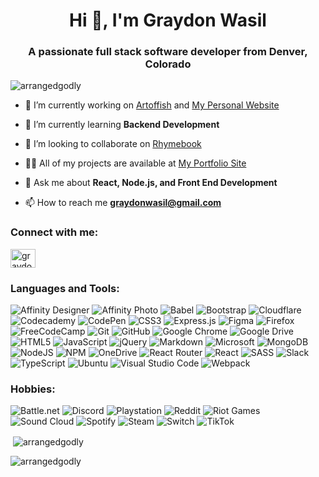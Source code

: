 <h1 align="center">Hi 👋, I'm Graydon Wasil</h1>
<h3 align="center">A passionate full stack software developer from Denver, Colorado</h3>

<p align="left"> <img src="https://komarev.com/ghpvc/?username=arrangedgodly&label=Profile%20views&color=0e75b6&style=flat" alt="arrangedgodly" /> </p>

- 🔭 I’m currently working on [Artoffish](https://arrangedgodly.com/art-gallery/) and [My Personal Website](https://graydonwasil.com/)

- 🌱 I’m currently learning **Backend Development**

- 👯 I’m looking to collaborate on [Rhymebook](https://rhymebook.graydonwasil.com/)

- 👨‍💻 All of my projects are available at [My Portfolio Site](https://arrangedgodly.com/portfolio/)

- 💬 Ask me about **React, Node.js, and Front End Development**

- 📫 How to reach me **graydonwasil@gmail.com**

<h3 align="left">Connect with me:</h3>
<p align="left">
<a href="https://linkedin.com/in/graydon-wasil" target="blank"><img align="center" src="https://raw.githubusercontent.com/rahuldkjain/github-profile-readme-generator/master/src/images/icons/Social/linked-in-alt.svg" alt="graydon-wasil" height="30" width="40" /></a>
</p>

<h3 align="left">Languages and Tools:</h3>

![Affinity Designer](https://img.shields.io/badge/affinity%20desginer-%231B72BE.svg?style=for-the-badge&logo=affinity-designer&logoColor=white)
![Affinity Photo](https://img.shields.io/badge/affinityphoto-%237E4DD2.svg?style=for-the-badge&logo=affinity-photo&logoColor=white)
![Babel](https://img.shields.io/badge/Babel-F9DC3e?style=for-the-badge&logo=babel&logoColor=black)
![Bootstrap](https://img.shields.io/badge/bootstrap-%23563D7C.svg?style=for-the-badge&logo=bootstrap&logoColor=white)
![Cloudflare](https://img.shields.io/badge/Cloudflare-F38020?style=for-the-badge&logo=Cloudflare&logoColor=white)
![Codecademy](https://img.shields.io/badge/Codecademy-FFF0E5?style=for-the-badge&logo=codecademy&logoColor=1F243A)
![CodePen](https://img.shields.io/badge/Codepen-000000?style=for-the-badge&logo=codepen&logoColor=white)
![CSS3](https://img.shields.io/badge/css3-%231572B6.svg?style=for-the-badge&logo=css3&logoColor=white)
![Express.js](https://img.shields.io/badge/express.js-%23404d59.svg?style=for-the-badge&logo=express&logoColor=%2361DAFB)
![Figma](https://img.shields.io/badge/figma-%23F24E1E.svg?style=for-the-badge&logo=figma&logoColor=white)
![Firefox](https://img.shields.io/badge/Firefox-FF7139?style=for-the-badge&logo=Firefox-Browser&logoColor=white)
![FreeCodeCamp](https://img.shields.io/badge/Freecodecamp-%23123.svg?&style=for-the-badge&logo=freecodecamp&logoColor=green)
![Git](https://img.shields.io/badge/git-%23F05033.svg?style=for-the-badge&logo=git&logoColor=white)
![GitHub](https://img.shields.io/badge/github-%23121011.svg?style=for-the-badge&logo=github&logoColor=white)
![Google Chrome](https://img.shields.io/badge/Google%20Chrome-4285F4?style=for-the-badge&logo=GoogleChrome&logoColor=white)
![Google Drive](https://img.shields.io/badge/Google%20Drive-4285F4?style=for-the-badge&logo=googledrive&logoColor=white)
![HTML5](https://img.shields.io/badge/html5-%23E34F26.svg?style=for-the-badge&logo=html5&logoColor=white)
![JavaScript](https://img.shields.io/badge/javascript-%23323330.svg?style=for-the-badge&logo=javascript&logoColor=%23F7DF1E)
![jQuery](https://img.shields.io/badge/jquery-%230769AD.svg?style=for-the-badge&logo=jquery&logoColor=white)
![Markdown](https://img.shields.io/badge/markdown-%23000000.svg?style=for-the-badge&logo=markdown&logoColor=white)
![Microsoft](https://img.shields.io/badge/Microsoft-0078D4?style=for-the-badge&logo=microsoft&logoColor=white)
![MongoDB](https://img.shields.io/badge/MongoDB-%234ea94b.svg?style=for-the-badge&logo=mongodb&logoColor=white)
![NodeJS](https://img.shields.io/badge/node.js-6DA55F?style=for-the-badge&logo=node.js&logoColor=white)
![NPM](https://img.shields.io/badge/NPM-%23000000.svg?style=for-the-badge&logo=npm&logoColor=white)
![OneDrive](https://img.shields.io/badge/OneDrive-white?style=for-the-badge&logo=Microsoft%20OneDrive&logoColor=0078D4)
![React Router](https://img.shields.io/badge/React_Router-CA4245?style=for-the-badge&logo=react-router&logoColor=white)
![React](https://img.shields.io/badge/react-%2320232a.svg?style=for-the-badge&logo=react&logoColor=%2361DAFB)
![SASS](https://img.shields.io/badge/SASS-hotpink.svg?style=for-the-badge&logo=SASS&logoColor=white)
![Slack](https://img.shields.io/badge/Slack-4A154B?style=for-the-badge&logo=slack&logoColor=white)
![TypeScript](https://img.shields.io/badge/typescript-%23007ACC.svg?style=for-the-badge&logo=typescript&logoColor=white)
![Ubuntu](https://img.shields.io/badge/Ubuntu-E95420?style=for-the-badge&logo=ubuntu&logoColor=white)
![Visual Studio Code](https://img.shields.io/badge/Visual%20Studio%20Code-0078d7.svg?style=for-the-badge&logo=visual-studio-code&logoColor=white)
![Webpack](https://img.shields.io/badge/webpack-%238DD6F9.svg?style=for-the-badge&logo=webpack&logoColor=black)


<h3 align="left">Hobbies:</h3>

![Battle.net](https://img.shields.io/badge/battle.net-%2300AEFF.svg?style=for-the-badge&logo=battle.net&logoColor=white)
![Discord](https://img.shields.io/badge/Discord-%237289DA.svg?style=for-the-badge&logo=discord&logoColor=white)
![Playstation](https://img.shields.io/badge/Playstation-003791?style=for-the-badge&logo=playstation&logoColor=white)
![Reddit](https://img.shields.io/badge/Reddit-%23FF4500.svg?style=for-the-badge&logo=Reddit&logoColor=white)
![Riot Games](https://img.shields.io/badge/riotgames-D32936.svg?style=for-the-badge&logo=riotgames&logoColor=white)
![Sound Cloud](https://img.shields.io/badge/sound%20cloud-FF5500?style=for-the-badge&logo=soundcloud&logoColor=white)
![Spotify](https://img.shields.io/badge/Spotify-1ED760?style=for-the-badge&logo=spotify&logoColor=white)
![Steam](https://img.shields.io/badge/steam-%23000000.svg?style=for-the-badge&logo=steam&logoColor=white)
![Switch](https://img.shields.io/badge/Switch-E60012?style=for-the-badge&logo=nintendo-switch&logoColor=white)
![TikTok](https://img.shields.io/badge/TikTok-%23000000.svg?style=for-the-badge&logo=TikTok&logoColor=white)
 

<p>&nbsp;<img align="center" src="https://github-readme-stats.vercel.app/api?username=arrangedgodly&show_icons=true&locale=en" alt="arrangedgodly" /></p>

<p><img align="center" src="https://github-readme-streak-stats.herokuapp.com/?user=arrangedgodly&" alt="arrangedgodly" /></p>
